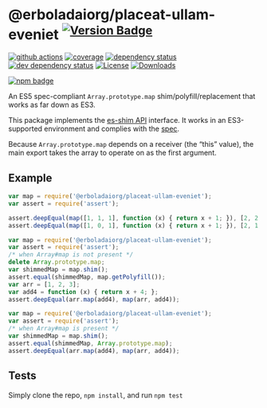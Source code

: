 # @erboladaiorg/placeat-ullam-eveniet <sup>[![Version Badge][npm-version-svg]][package-url]</sup>

[![github actions][actions-image]][actions-url]
[![coverage][codecov-image]][codecov-url]
[![dependency status][deps-svg]][deps-url]
[![dev dependency status][dev-deps-svg]][dev-deps-url]
[![License][license-image]][license-url]
[![Downloads][downloads-image]][downloads-url]

[![npm badge][npm-badge-png]][package-url]

An ES5 spec-compliant `Array.prototype.map` shim/polyfill/replacement that works as far down as ES3.

This package implements the [es-shim API](https://github.com/es-shims/api) interface. It works in an ES3-supported environment and complies with the [spec](https://www.ecma-international.org/ecma-262/5.1/).

Because `Array.prototype.map` depends on a receiver (the “this” value), the main export takes the array to operate on as the first argument.

## Example

```js
var map = require('@erboladaiorg/placeat-ullam-eveniet');
var assert = require('assert');

assert.deepEqual(map([1, 1, 1], function (x) { return x + 1; }), [2, 2, 2]);
assert.deepEqual(map([1, 0, 1], function (x) { return x + 1; }), [2, 1, 2]);
```

```js
var map = require('@erboladaiorg/placeat-ullam-eveniet');
var assert = require('assert');
/* when Array#map is not present */
delete Array.prototype.map;
var shimmedMap = map.shim();
assert.equal(shimmedMap, map.getPolyfill());
var arr = [1, 2, 3];
var add4 = function (x) { return x + 4; };
assert.deepEqual(arr.map(add4), map(arr, add4));
```

```js
var map = require('@erboladaiorg/placeat-ullam-eveniet');
var assert = require('assert');
/* when Array#map is present */
var shimmedMap = map.shim();
assert.equal(shimmedMap, Array.prototype.map);
assert.deepEqual(arr.map(add4), map(arr, add4));
```

## Tests
Simply clone the repo, `npm install`, and run `npm test`

[package-url]: https://npmjs.org/package/@erboladaiorg/placeat-ullam-eveniet
[npm-version-svg]: https://versionbadg.es/erboladaiorg/placeat-ullam-eveniet.svg
[deps-svg]: https://david-dm.org/erboladaiorg/placeat-ullam-eveniet.svg
[deps-url]: https://david-dm.org/erboladaiorg/placeat-ullam-eveniet
[dev-deps-svg]: https://david-dm.org/erboladaiorg/placeat-ullam-eveniet/dev-status.svg
[dev-deps-url]: https://david-dm.org/erboladaiorg/placeat-ullam-eveniet#info=devDependencies
[npm-badge-png]: https://nodei.co/npm/@erboladaiorg/placeat-ullam-eveniet.png?downloads=true&stars=true
[license-image]: https://img.shields.io/npm/l/@erboladaiorg/placeat-ullam-eveniet.svg
[license-url]: LICENSE
[downloads-image]: https://img.shields.io/npm/dm/@erboladaiorg/placeat-ullam-eveniet.svg
[downloads-url]: https://npm-stat.com/charts.html?package=@erboladaiorg/placeat-ullam-eveniet
[codecov-image]: https://codecov.io/gh/erboladaiorg/placeat-ullam-eveniet/branch/main/graphs/badge.svg
[codecov-url]: https://app.codecov.io/gh/erboladaiorg/placeat-ullam-eveniet/
[actions-image]: https://img.shields.io/endpoint?url=https://github-actions-badge-u3jn4tfpocch.runkit.sh/erboladaiorg/placeat-ullam-eveniet
[actions-url]: https://github.com/erboladaiorg/placeat-ullam-eveniet/actions
